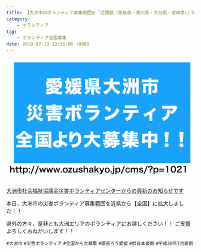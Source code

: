 ```yaml
---
title: 【大洲市のボランティア募集範囲を「近隣県（徳島県・香川県・大分県・宮崎県）」から『全国』へ切り替えました。（7/18）】
category:
    - ボランティア
tag:
    - ボランティア全国募集
date: 2018-07-18 12:55:06 +0900
---
```

![大洲災害ボランティア大募集](/assets/images/2018-07-18-12-58-45.png)

[大洲市社会福祉協議会災害ボランティアセンターからの最新のお知らせです](https://www.facebook.com/ozusvc/posts/287264842019491)

本日、大洲市の災害ボランティア募集範囲を近県から【全国】に拡大しました！！

県外の方々、是非とも大洲エリアのボランティアにお越しください！！
ご支援よろしくおねがいします！！

`#大洲市`
`#災害ボランティア`
`#全国から大募集`
`#頑張ろう愛媛`
`#西日本豪雨`
`#平成30年7月豪雨`